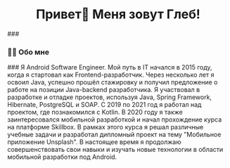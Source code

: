 ###
<h1 align="center">Привет👋 Меня зовут Глеб!</h1>
###

<h3 align="left">👩‍💻 Обо мне</h3>
###
Я Android Software Engineer. Мой путь в IT начался в 2015 году, когда я стартовал как Frontend-разработчик. Через несколько лет я освоил Java, успешно прошёл стажировку и получил предложение о работе на позиции Java-backend разработчика. Я участвовал в разработке и отладке проектов, используя Java, Spring Framework, Hibernate, PostgreSQL и SOAP. С 2019 по 2021 год я работал над проектом, где познакомился с Kotlin. В 2020 году я также заинтересовался мобильной разработкой и начал прохождение курса на платформе Skillbox. В рамках этого курса я решал различные учебные задачи и разработал дипломный проект на тему "Мобильное приложение Unsplash". В настоящее время я продолжаю совершенствовать свои навыки и изучать новые технологии в области мобильной разработки под Android.
